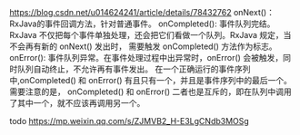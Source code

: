 https://blog.csdn.net/u014624241/article/details/78432762
onNext()： RxJava的事件回调方法，针对普通事件。
onCompleted(): 事件队列完结。RxJava 不仅把每个事件单独处理，还会把它们看做一个队列。RxJava 规定，当不会再有新的 onNext() 发出时，
   需要触发 onCompleted() 方法作为标志。
onError(): 事件队列异常。在事件处理过程中出异常时，onError() 会被触发，同时队列自动终止，不允许再有事件发出。
在一个正确运行的事件序列中,onCompleted() 和 onError() 有且只有一个，并且是事件序列中的最后一个。需要注意的是，
    onCompleted() 和 onError() 二者也是互斥的，即在队列中调用了其中一个，就不应该再调用另一个。


todo
https://mp.weixin.qq.com/s/ZJMVB2_H-E3LgCNdb3MOSg